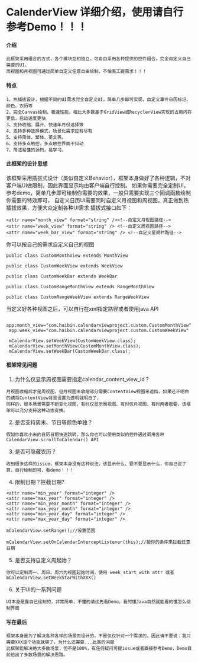 # CalenderView 详细介绍，使用请自行参考Demo！！！

#### 介绍
```
此框架采用组合的方式，各个模块互相独立，可自由采用各种提供的控件组合，完全自定义自己需要的UI，
周视图和月视图可通过简单自定义任意自由绘制，不怕美工提需求！！！
```

#### 特点
```
1、热插拔设计，根据不同的UI需求完全自定义UI，简单几步即可实现，自定义事件日历标记、颜色、农历等
2、完全Canvas绘制，极速性能，相比大多数基于GridView或RecyclerView实现的占用内存更低，启动速度更快
3、支持收缩、展开、快速年月份选择等
4、支持多种选择模式，场景化需求应有尽有
5、支持简体、繁体、英文等。
6、支持多点触控，多点触控界面不抖动
7、简洁易懂的源码，易学习。
```

#### 此框架的设计思想

该框架采用插拔式设计（类似自定义Behavior），框架本身做好了各种逻辑，不对客户端UI做限制，因此界面显示均由客户端自行控制。
如果你需要完全定制UI，参考demo，简单几步即可绘制你需要的效果，一般只需要实现三个回调函数绘制你需要的特效即可，
自定义日历UI需要同时自定义月视图和周视图，真正做到热插拔效果，方便大众定制各种UI需求
插拔式接口如下：

```
<attr name="month_view" format="string" /><!--自定义月视图路径-->
<attr name="week_view" format="string" /> <!--自定义周视图路径-->
<attr name="week_bar_view" format="string" /> <!--自定义星期栏路径-->

```
你可以按自己的需求自定义自己的视图

``` 普通视图
public class CustomMonthView extends MonthView

public class CustomWeekView extends WeekView

public class CustomWeekBar extends WeekBar

```

``` 范围选择视图
public class CustomRangeMonthView extends RangeMonthView

public class CustomRangeWeekView extends RangeWeekView

```
当定义好各种视图之后，可以自行在xml指定路径或者使用java API

```
 app:month_view="com.haibin.calendarviewproject.custom.CustomMonthView"
 app:week_view="com.haibin.calendarviewproject.custom.CustomWeekView"

 mCalendarView.setWeekView(CustomWeekView.class);
 mCalendarView.setMonthView(CustomMonthView.class);
 mCalendarView.setWeekBar(CustomWeekBar.class);

```

#### 框架常见问题
1. 为什么仅显示周视图需要指定calendar_content_view_id？
```
月视图收缩后才是周视图，但月视图未收缩部分需要ContentView视图来遮挡，如果还不明白的请将ContentView背景设置为透明就明白了，
同样的，很多场景需要不断变化视图，有时仅显示周视图、有时仅月视图、有时两者都要，该框架可以充分支持这种动态变换。
```
2. 是否支持周末、节日等颜色单独？

```
假如你喜欢小米的日历日期快速跳转，那么你也可以使用类似的控件通过调用各种 CalendarView.scrollToCalendar() API
```

3. 是否可隐藏农历？
```
收到很多这样的issue，框架本身没有这种说法，该显示什么、要不要显示什么，你自己说了算，自行绘制即可，看demo！！！
```

4. 限制日期？拦截日期?
```
<attr name="min_year" format="integer" />
<attr name="max_year" format="integer" />
<attr name="min_year_month" format="integer" />
<attr name="max_year_month" format="integer" />
<attr name="min_year_day" format="integer" />
<attr name="max_year_day" format="integer" />

mCalendarView.setRange();//设置范围

mCalendarView.setOnCalendarInterceptListener(this);//按你的条件来拦截任意日期

```

5. 是否支持自定义周起始？
```
你可以定制周一、周日、周六为视图起始时间，使用 week_start_with attr 或者 mCalendarView.setWeekStarWithXXX()

```

6. 关于UI的一系列问题
```
UI本身是靠自己绘制的，非常简单，不懂的请优先看Demo，看的懂Java自然就能看的懂怎么绘制界面
```

#### 写在最后
```
框架本身是为了解决各种各样的场景而设计的，不是仅仅针对一个需求的，因此请不要说：我只需要XXX这个功能就够了，为什么还需要...此类的问题
此框架能解决绝大多数场景，但不是100%，有任何疑问可提issue或者直接参考Demo，Demo目前给出了多数场景的解决思路。

```

